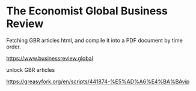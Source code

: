 # The Economist Global Business Review
Fetching GBR articles html, and compile it into a PDF document by time order.

https://www.businessreview.global

unlock GBR articles

https://greasyfork.org/en/scripts/441874-%E5%AD%A6%E4%BA%BAvip
